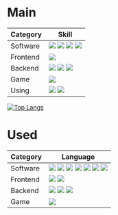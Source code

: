 # Main
|Category|Skill|
|-|-|
|Software| ![](https://img.shields.io/badge/C_Sharp-239120?style=for-the-badge&logo=csharp&logoColor=white) ![](https://img.shields.io/badge/.NET-512BD4?style=for-the-badge&logo=.NET&logoColor=white) ![](https://img.shields.io/badge/python-3776AB?style=for-the-badge&logo=python&logoColor=white) ![](https://img.shields.io/badge/java-F80000?style=for-the-badge&logo=oracle&logoColor=white)|
|Frontend|![](https://img.shields.io/badge/Javascript-F7DF1E?style=for-the-badge&logo=Javascript&logoColor=white)|
|Backend|![](https://img.shields.io/badge/Node.js-339933?style=for-the-badge&logo=Node.js&logoColor=white) ![](https://img.shields.io/badge/express-000000?style=for-the-badge&logo=express&logoColor=white) ![](https://img.shields.io/badge/nestjs-red?style=for-the-badge&logo=nestjs&logoColor=white)|
|Game|![](https://img.shields.io/badge/unity-002244?style=for-the-badge&logo=unity&logoColor=white)|
|Using|![](https://img.shields.io/badge/Photoshop-31A8FF?style=for-the-badge&logo=Adobe-Photoshop&logoColor=white) ![](https://img.shields.io/badge/ADOBE_XD-FF61F6?style=for-the-badge&logo=Adobe-XD&logoColor=white)|


[![Top Langs](https://github-readme-stats.vercel.app/api/top-langs/?username=Function1790)](https://github.com/Function1790)


# Used
|Category|Language|
|-|-|
|Software|![](https://img.shields.io/badge/C-A8B9CC?style=for-the-badge&logo=C&logoColor=white) ![](https://img.shields.io/badge/AssemblyScript-007AAC?style=for-the-badge&logo=AssemblyScript&logoColor=white) ![](https://img.shields.io/badge/python-3776AB?style=for-the-badge&logo=python&logoColor=white) ![](https://img.shields.io/badge/C++-00599C?style=for-the-badge&logo=C++&logoColor=white) ![](https://img.shields.io/badge/Kotlin-7F52FF?style=for-the-badge&logo=Kotlin&logoColor=white) ![](https://img.shields.io/badge/CS-512BD4?style=for-the-badge&logo=.NET&logoColor=white) ![](https://img.shields.io/badge/java-F80000?style=for-the-badge&logo=oracle&logoColor=white)|
|Frontend|![](https://img.shields.io/badge/Javascript-F7DF1E?style=for-the-badge&logo=Javascript&logoColor=black) ![](https://img.shields.io/badge/react-61DAFB?style=for-the-badge&logo=react&logoColor=black)|
|Backend|![](https://img.shields.io/badge/Node.js-339933?style=for-the-badge&logo=Node.js&logoColor=white) ![](https://img.shields.io/badge/socket.io-010101?style=for-the-badge&logo=socket.io&logoColor=white) ![](https://img.shields.io/badge/PHP-777BB4?style=for-the-badge&logo=PHP&logoColor=white)|
|Game|![](https://img.shields.io/badge/unity-002244?style=for-the-badge&logo=unity&logoColor=white)|
